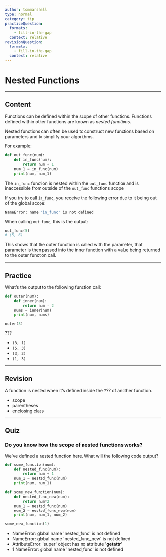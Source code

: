 ```yaml
---
author: tommarshall
type: normal
category: tip
practiceQuestion:
  formats:
    - fill-in-the-gap
  context: relative
revisionQuestion:
  formats:
    - fill-in-the-gap
  context: relative
---
```


# Nested Functions


---

## Content

Functions can be defined within the scope of other functions. Functions defined within other functions are known as *nested functions*.

Nested functions can often be used to construct new functions based on parameters and to simplify your algorithms.

For example:

```python
def out_func(num):
    def in_func(num):
        return num + 1
    num_1 = in_func(num)
    print(num, num_1)
```

The `in_func` function is nested within the `out_func` function and is inaccessible from outside of the `out_func` functions scope.

If you try to call `in_func`, you receive the following error due to it being out of the global scope:

```bash
NameError: name 'in_func' is not defined
```

When calling `out_func`, this is the output:

```python
out_func(5)
# (5, 6)
```

This shows that the outer function is called with the parameter, that parameter is then passed into the inner function with a value being returned to the outer function call.


---

## Practice

What’s the output to the following function call:

```python
def outer(num):
    def inner(num):
        return num - 2
    nums = inner(num)
    print(num, nums)

outer(3)
```

???

- `(3, 1)`
- `(5, 3)`
- `(3, 3)`
- `(1, 3)`


---

## Revision

A function is nested when it’s defined inside the ??? of another function.

- scope
- parentheses
- enclosing class


---

## Quiz

### Do you know how the scope of nested functions works?


We've defined a nested function here. What will the following code output?  

```python
def some_function(num):
    def nested_func(num):
        return num + 1
    num_1 = nested_func(num)
    print(num, num_1)

def some_new_function(num):
    def nested_func_new(num):
        return num*2
    num_1 = nested_func(num)
    num_2 = nested_func_new(num)
    print(num, num_1, num_2)

some_new_function(1)
```

- NameError: global name 'nested_func' is not defined
- NameError: global name 'nested_func_new' is not defined
- AttributeError: 'super' object has no attribute '**getattr**'
- 1 NameError: global name 'nested_func' is not defined
 
